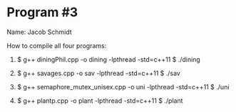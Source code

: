 # Program #3

Name: Jacob Schmidt

How to compile all four programs:
  1. $ g++ diningPhil.cpp -o dining -lpthread -std=c++11 
     $ ./dining
     
  2. $ g++ savages.cpp -o sav -lpthread -std=c++11
     $ ./sav

  3. $ g++ semaphore_mutex_unisex.cpp -o uni -lpthread -std=c++11
     $ ./uni

  4. $ g++ plantp.cpp -o plant -lpthread -std=c++11
     $ ./plant


